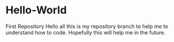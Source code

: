 # Hello-World
First Repository
Hello all
this is my repository branch to help me to understand how to code.  Hopefully this will help me in the future.
